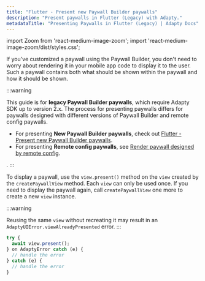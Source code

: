 ```yaml
---
title: "Flutter - Present new Paywall Builder paywalls"
description: "Present paywalls in Flutter (Legacy) with Adapty."
metadataTitle: "Presenting Paywalls in Flutter (Legacy) | Adapty Docs"
---
```


import Zoom from 'react-medium-image-zoom';
import 'react-medium-image-zoom/dist/styles.css';

If you've customized a paywall using the Paywall Builder, you don't need to worry about rendering it in your mobile app code to display it to the user. Such a paywall contains both what should be shown within the paywall and how it should be shown.

:::warning

This guide is for **legacy Paywall Builder paywalls**, which require Adapty SDK up to version 2.x. The process for presenting paywalls differs for paywalls designed with different versions of Paywall Builder and remote config paywalls.

- For presenting **New Paywall Builder paywalls**, check out [Flutter - Present new Paywall Builder paywalls](flutter-present-paywalls).
- For presenting **Remote config paywalls**, see [Render paywall designed by remote config](present-remote-config-paywalls).

 .
:::

To display a paywall, use the `view.present()` method on the `view` created by the `createPaywallView` method. Each `view` can only be used once. If you need to display the paywall again, call `createPaywallView` one more to create a new `view` instance. 

:::warning

Reusing the same `view` without recreating it may result in an `AdaptyUIError.viewAlreadyPresented` error.
:::

```typescript showLineNumbers title="Flutter"
try {
  await view.present();
} on AdaptyError catch (e) {
  // handle the error
} catch (e) {
  // handle the error
}
```